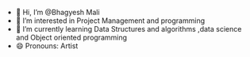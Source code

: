 - 👋 Hi, I’m @Bhagyesh Mali
- 👀 I’m interested in Project Management and programming
- 🌱 I’m currently learning Data Structures and algorithms ,data science and Object oriented programming
- 😄 Pronouns: Artist
